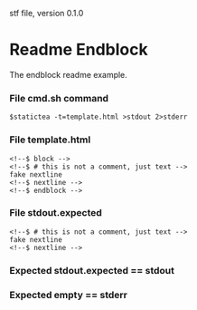 stf file, version 0.1.0

# Readme Endblock

The endblock readme example.

### File cmd.sh command

~~~
$statictea -t=template.html >stdout 2>stderr
~~~

### File template.html

~~~
<!--$ block -->
<!--$ # this is not a comment, just text -->
fake nextline
<!--$ nextline -->
<!--$ endblock -->
~~~

### File stdout.expected

~~~
<!--$ # this is not a comment, just text -->
fake nextline
<!--$ nextline -->
~~~

### Expected stdout.expected == stdout
### Expected empty == stderr

